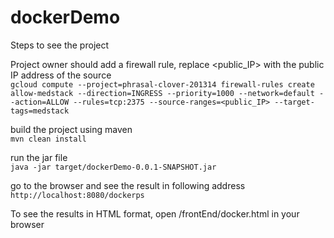 # dockerDemo

Steps to see the project
  
Project owner should add a firewall rule, replace <public_IP> with the public IP address of the source  
`gcloud compute --project=phrasal-clover-201314 firewall-rules create allow-medstack --direction=INGRESS --priority=1000 --network=default --action=ALLOW --rules=tcp:2375 --source-ranges=<public_IP> --target-tags=medstack`
  
build the project using maven  
`mvn clean install`  
  
run the jar file  
`java -jar target/dockerDemo-0.0.1-SNAPSHOT.jar`  
  
go to the browser and see the result in following address  
`http://localhost:8080/dockerps`
  
To see the results in HTML format, open /frontEnd/docker.html in your browser
